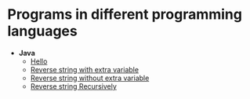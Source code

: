 # Programs in different programming languages

* **Java**
	- [Hello](java/1_hello/Hello.java)
	- [Reverse string with extra variable](java/2_reverse_string/ReverseString.java)
	- [Reverse string without extra variable](java/2_reverse_string/ReverseString2.java)
	- [Reverse string Recursively](java/2_reverse_string/ReverseString3.java)
